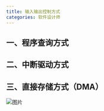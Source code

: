 ```yaml
---
title: 输入输出控制方式
categories: 软件设计师
---
```


## 一、程序查询方式
## 二、中断驱动方式
## 三、直接存储方式（DMA）
<!--more-->
![图片](123.png)
